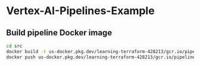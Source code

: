 # Vertex-AI-Pipelines-Example

## Build pipeline Docker image

```bash
cd src
docker build -t us-docker.pkg.dev/learning-terraform-428213/gcr.io/pipeline --platform linux/amd64 .
docker push us-docker.pkg.dev/learning-terraform-428213/gcr.io/pipeline
```